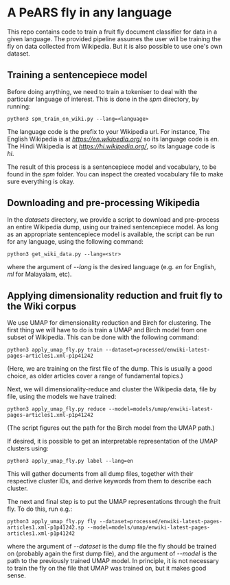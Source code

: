 # A PeARS fly in any language

This repo contains code to train a fruit fly document classifier for data in a given language. The provided pipeline assumes the user will be training the fly on data collected from Wikipedia. But it is also possible to use one's own dataset.


## Training a sentencepiece model

Before doing anything, we need to train a tokeniser to deal with the particular language of interest. This is done in the *spm* directory, by running:

    python3 spm_train_on_wiki.py --lang=<language>

The language code is the prefix to your Wikipedia url. For instance, The English Wikipedia is at *https://en.wikipedia.org/* so its language code is *en*. The Hindi Wikipedia is at *https://hi.wikipedia.org/*, so its language code is *hi*.

The result of this process is a sentencepiece model and vocabulary, to be found in the *spm* folder. You can inspect the created vocabulary file to make sure everything is okay.


## Downloading and pre-processing Wikipedia

In the *datasets* directory, we provide a script to download and pre-process an entire Wikipedia dump, using our trained sentencepiece model. As long as an appropriate sentencepiece model is available, the script can be run for any language, using the following command:

    python3 get_wiki_data.py --lang=<str>

where the argument of *--lang* is the desired language (e.g. *en* for English, *ml* for Malayalam, etc). 


## Applying dimensionality reduction and fruit fly to the Wiki corpus

We use UMAP for dimensionality reduction and Birch for clustering. The first thing we will have to do is train a UMAP and Birch model from one subset of Wikipedia. This can be done with the following command:

    python3 apply_umap_fly.py train --dataset=processed/enwiki-latest-pages-articles1.xml-p1p41242

(Here, we are training on the first file of the dump. This is usually a good choice, as older articles cover a range of fundamental topics.)

Next, we will dimensionality-reduce and cluster the Wikipedia data, file by file, using the models we have trained: 

    python3 apply_umap_fly.py reduce --model=models/umap/enwiki-latest-pages-articles1.xml-p1p41242

(The script figures out the path for the Birch model from the UMAP path.)

If desired, it is possible to get an interpretable representation of the UMAP clusters using:

    python3 apply_umap_fly.py label --lang=en

This will gather documents from all dump files, together with their respective cluster IDs, and derive keywords from them to describe each cluster.

The next and final step is to put the UMAP representations through the fruit fly. To do this, run e.g.:

    python3 apply_umap_fly.py fly --dataset=processed/enwiki-latest-pages-articles1.xml-p1p41242.sp --model=models/umap/enwiki-latest-pages-articles1.xml-p1p41242

where the argument of *--dataset* is the dump file the fly should be trained on (probably again the first dump file), and the argument of *--model* is the path to the previously trained UMAP model. In principle, it is not necessary to train the fly on the file that UMAP was trained on, but it makes good sense. 

